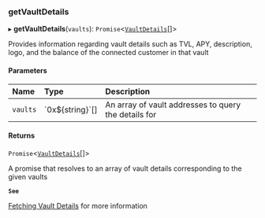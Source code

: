 ### getVaultDetails

▸ **getVaultDetails**(`vaults`): `Promise`\<[`VaultDetails`](../../../interfaces/VaultDetails.md)[]\>

Provides information regarding vault details such as TVL, APY, description, logo, and the balance of the connected
customer in that vault

#### Parameters

| Name | Type | Description |
| :------ | :------ | :------ |
| `vaults` | \`0x$\{string}\`[] | An array of vault addresses to query the details for |

#### Returns

`Promise`\<[`VaultDetails`](../../../interfaces/VaultDetails.md)[]\>

A promise that resolves to an array of vault details corresponding to the given vaults

**`See`**

[Fetching Vault Details](https://chorus-one.gitbook.io/opus-pool-sdk-1.0/build-your-staking-dapp/2-fetching-vault-details) for more information